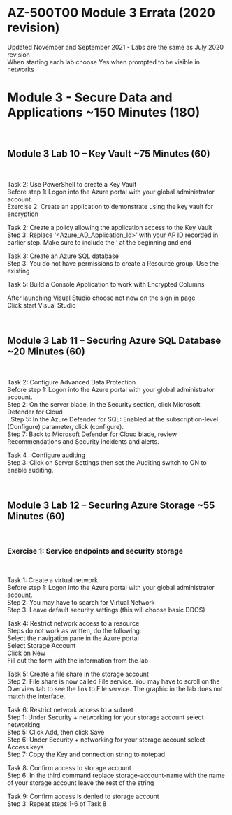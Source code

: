 # AZ-500T00 Module 3 Errata (2020 revision) 

Updated November and September 2021 - Labs are the same as July 2020 revision <br>
When starting each lab choose Yes when prompted to be visible in networks<br>

# Module 3 - Secure Data and Applications ~150 Minutes (180)<br>

<br>

## Module 3 Lab 10 – Key Vault ~75 Minutes (60) <br>

<br>

Task 2:  Use PowerShell to create a Key Vault <br>
Before step 1:  Logon into the Azure portal with your global administrator account.  <br>
Exercise 2: Create an application to demonstrate using the key vault for encryption<br>

Task 2: Create a policy allowing the application access to the Key Vault<br>
Step 3:  Replace  ‘<Azure_AD_Application_Id>’ with your AP ID recorded in earlier step.  Make sure to include the ‘ at the beginning and end<br>

Task 3:  Create an Azure SQL database <br>
Step 3:   You do not have permissions to create a Resource group.  Use the existing <br>

Task 5:  Build a Console Application to work with Encrypted Columns<br>

After launching Visual Studio choose not now on the sign in page   <br>
Click start Visual Studio<br>

<br>

## Module 3 Lab 11 – Securing Azure SQL Database ~20 Minutes (60) <br>

<br>

Task 2:  Configure Advanced Data Protection <br>
Before step 1:  Logon into the Azure portal with your global administrator account. <br>
Step 2:  On the server blade, in the Security section, click Microsoft Defender for Cloud<br>. 
Step 5:  In the Azure Defender for SQL: Enabled at the subscription-level (Configure) parameter, click (configure).<br>
Step 7:  Back to Microsoft Defender for Cloud blade, review Recommendations and Security incidents and alerts. <br>

Task 4 : Configure auditing<br>
Step 3:  Click on Server Settings then set the Auditing switch to ON to enable auditing.<br>

<br>

## Module 3 Lab 12 – Securing Azure Storage ~55 Minutes (60) <br>

<br>

### Exercise 1: Service endpoints and security storage <br>

<br>

Task 1:  Create a virtual network <br>
Before step 1:  Logon into the Azure portal with your global administrator account. <br>
Step 2:  You may have to search for Virtual Network<br>
Step 3:  Leave default security settings (this will choose basic DDOS) <br>

Task 4:  Restrict network access to a resource <br>
Steps do not work as written, do the following: <br>
Select the navigation pane in the Azure portal <br>
Select Storage Account <br>
Click on New <br>
Fill out the form with the information from the lab <br>

Task 5:  Create a file share in the storage account<br>
Step 2:  File share is now called File service.  You may have to scroll on the Overview tab to see the link to File service.  The graphic in the lab does not match the interface. <br>

Task 6: Restrict network access to a subnet<br>
Step 1:  Under Security + networking for your storage account select networking<br>
Step 5:  Click Add, then click Save<br>
Step 6:  Under Security + networking for your storage account select Access keys<br>
Step 7:  Copy the Key and connection string to notepad<br>

Task 8: Confirm access to storage account <br>
Step 6: In the third command replace storage-account-name with the name of your storage account leave the rest of the string <br>

Task 9: Confirm access is denied to storage account<br>
Step 3:  Repeat steps 1-6 of Task 8<br>
